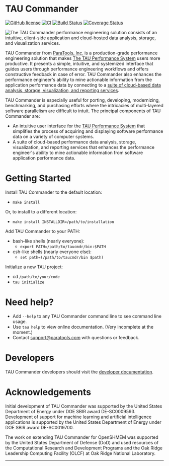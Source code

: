 TAU Commander
=============

[![GitHub license][License img]](./LICENSE)
[![CI][CI img]](https://github.com/ParaToolsInc/taucmdr/actions)
[![Build Status][Build img]](https://travis-ci.org/ParaToolsInc/taucmdr)
[![Coverage Status][Coverage img]](https://codecov.io/github/ParaToolsInc/taucmdr?branch=master)

![The TAU Commander performance engineering solution consists of an
intuitive, client-side application and cloud-hosted data analysis,
storage, and visualization services.](docs/_static/taucmdr.png)

TAU Commander from [ParaTools, Inc.](http://www.paratools.com/) is a
production-grade performance engineering solution that makes
[The TAU Performance System](http://tau.uoregon.edu/) users more productive.
It presents a simple, intuitive, and systemized interface that guides users
through performance engineering workflows and offers constructive feedback
in case of error.  TAU Commander also enhances the performance engineer's
ability to mine actionable information from the application performance
data by connecting to a [suite of cloud-based data analysis, storage,
visualization, and reporting services](http://www.taucommander.com/).

TAU Commander is especially useful for porting, developing, modernizing,
benchmarking, and purchasing efforts where the intricacies of multi-layered
software parallelism are difficult to intuit.  The principal components of
TAU Commander are:

  - An intuitive user interface for the
  [TAU Performance System](http://tau.uoregon.edu/) that simplifies the
  process of acquiring and displaying software performance data on a
  variety of computer systems.
  - A suite of cloud-based performance data analysis, storage, visualization,
  and reporting services that enhances the performance engineer's ability
  to mine actionable information from software application performance data.

Getting Started
===============

Install TAU Commander to the default location:

  - `make install`

Or, to install to a different location:

  - `make install INSTALLDIR=/path/to/installation`

Add TAU Commander to your PATH:

  - bash-like shells (nearly everyone):
    - `export PATH=/path/to/taucmdr/bin:$PATH`
  - csh-like shells (nearly everyone else):
    - `set path=(/path/to/taucmdr/bin $path)`

Initialize a new TAU project:

  - cd `/path/to/your/code`
  - `tau initialize`

Need help?
==========

  - Add `--help` to any TAU Commander command line to see command line usage.
  - Use `tau help` to view online documentation.  (Very incomplete at the moment.)
  - Contact support@paratools.com with questions or feedback.

Developers
==========

TAU Commander developers should visit the [developer documentation](http://paratoolsinc.github.io/taucmdr/).

Acknowledgements
================

Initial development of TAU Commander was supported by the United States
Department of Energy under DOE SBIR award DE-SC0009593. Development of support
for machine learning and artificial intelligence applications is supported by
the United States Department of Energy under DOE SBIR award DE-SC0019700.

The work on extending TAU Commander for OpenSHMEM was supported by the
United States Department of Defense (DoD) and used resources of the
Computational Research and Development Programs and the Oak Ridge
Leadership Computing Facility (OLCF) at Oak Ridge National Laboratory.

---------------------------------------------------------------------------

[CI img]: https://github.com/ParaToolsInc/taucmdr/workflows/CI/badge.svg?branch=GH-Actions&event=push "GH Actions CI image"
[Build img]: https://travis-ci.org/ParaToolsInc/taucmdr.svg?branch=master "Travis-CI build status image"
[Coverage img]: https://codecov.io/github/ParaToolsInc/taucmdr/coverage.svg?branch=master "Unit test code coverage image"
[License img]: https://img.shields.io/badge/license-BSD--3-blue.svg "View BSD-3 License"
